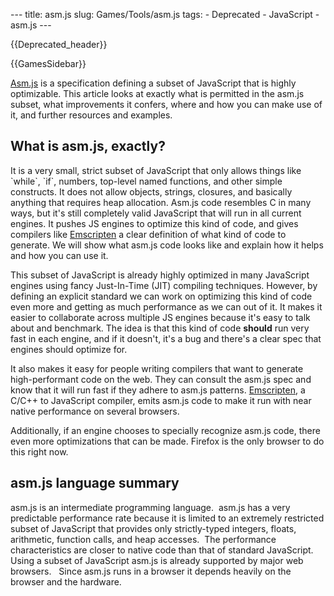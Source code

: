 --- title: asm.js slug: Games/Tools/asm.js tags: - Deprecated - JavaScript - asm.js ---

{{Deprecated\_header}}

{{GamesSidebar}}

<span class="seoSummary">[Asm.js](http://asmjs.org/) is a specification defining a subset of JavaScript that is highly optimizable. This article looks at exactly what is permitted in the asm.js subset, what improvements it confers, where and how you can make use of it, and further resources and examples.</span>

What is asm.js, exactly?
------------------------

It is a very small, strict subset of JavaScript that only allows things like \`while\`, \`if\`, numbers, top-level named functions, and other simple constructs. It does not allow objects, strings, closures, and basically anything that requires heap allocation. Asm.js code resembles C in many ways, but it's still completely valid JavaScript that will run in all current engines. It pushes JS engines to optimize this kind of code, and gives compilers like [Emscripten](https://github.com/kripken/emscripten) a clear definition of what kind of code to generate. We will show what asm.js code looks like and explain how it helps and how you can use it.

This subset of JavaScript is already highly optimized in many JavaScript engines using fancy Just-In-Time (JIT) compiling techniques. However, by defining an explicit standard we can work on optimizing this kind of code even more and getting as much performance as we can out of it. It makes it easier to collaborate across multiple JS engines because it's easy to talk about and benchmark. The idea is that this kind of code **should** run very fast in each engine, and if it doesn't, it's a bug and there's a clear spec that engines should optimize for.

It also makes it easy for people writing compilers that want to generate high-performant code on the web. They can consult the asm.js spec and know that it will run fast if they adhere to asm.js patterns. [Emscripten](https://github.com/kripken/emscripten), a C/C++ to JavaScript compiler, emits asm.js code to make it run with near native performance on several browsers.

Additionally, if an engine chooses to specially recognize asm.js code, there even more optimizations that can be made. Firefox is the only browser to do this right now.

asm.js language summary
-----------------------

asm.js is an intermediate programming language.  asm.js has a very predictable performance rate because it is limited to an extremely restricted subset of JavaScript that provides only strictly-typed integers, floats, arithmetic, function calls, and heap accesses.  The performance characteristics are closer to native code than that of standard JavaScript.  Using a subset of JavaScript asm.js is already supported by major web browsers.   Since asm.js runs in a browser it depends heavily on the browser and the hardware.
